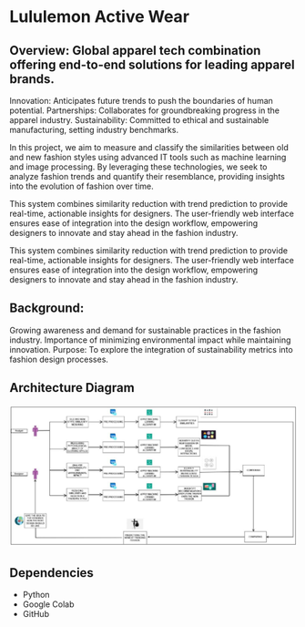 # Lululemon Active Wear 

## Overview: Global apparel tech combination offering end-to-end solutions for leading apparel brands.
Innovation: Anticipates future trends to push the boundaries of human potential.
Partnerships: Collaborates for groundbreaking progress in the apparel industry.
Sustainability: Committed to ethical and sustainable manufacturing, setting industry benchmarks.

In this project, we aim to measure and classify the similarities between old and new fashion styles using advanced IT tools such 
as machine learning and image processing. By leveraging these technologies, we seek to analyze fashion trends and quantify their
resemblance, providing insights into the evolution of fashion over time.


This system combines similarity reduction with trend prediction to provide real-time, actionable insights for designers. 
The user-friendly web interface ensures ease of integration into the design workflow,
empowering designers to innovate and stay ahead in the fashion industry.

This system combines similarity reduction with trend prediction to provide real-time, actionable insights for designers. 
The user-friendly web interface ensures ease of integration into the design workflow, empowering designers to innovate and stay ahead in the fashion industry.

## Background:
Growing awareness and demand for sustainable practices in the fashion industry.
Importance of minimizing environmental impact while maintaining innovation.
Purpose:
To explore the integration of sustainability metrics into fashion design processes.

## Architecture Diagram

![Architectural Diagram](diagram.png)  

## Dependencies  

  - Python 
  - Google Colab
  - GitHub



